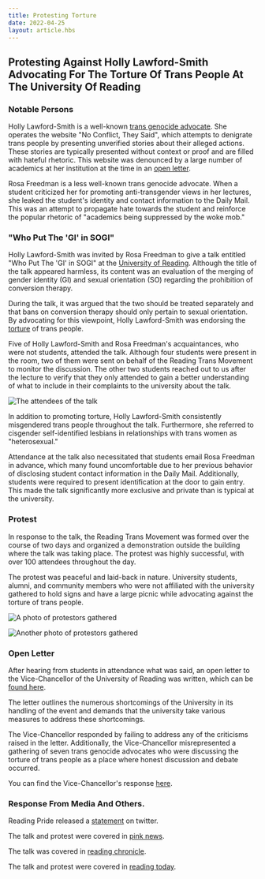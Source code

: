 ```yaml
---
title: Protesting Torture
date: 2022-04-25
layout: article.hbs
---
```


<section class="article-block">

## Protesting Against Holly Lawford-Smith Advocating For The Torture Of Trans People At The University Of Reading

</section>

<section class="article-block stack">

### Notable Persons

Holly Lawford-Smith is a well-known [trans genocide advocate][tga]. She
operates the website "No Conflict, They Said", which attempts to denigrate
trans people by presenting unverified stories about their alleged actions.
These stories are typically presented without context or proof and are filled
with hateful rhetoric. This website was denounced by a large number of
academics at her institution at the time in an [open letter][ol].

Rosa Freedman is a less well-known trans genocide advocate. When a student
criticized her for promoting anti-transgender views in her lectures, she leaked
the student's identity and contact information to the Daily Mail. This was an
attempt to propagate hate towards the student and reinforce the popular
rhetoric of "academics being suppressed by the woke mob."

</section>

<section class="article-block stack">

### "Who Put The 'GI' in SOGI"

Holly Lawford-Smith was invited by Rosa Freedman to give a talk entitled "Who
Put The 'GI' in SOGI" at the [University of Reading][uni]. Although the title
of the talk appeared harmless, its content was an evaluation of the merging of
gender identity (GI) and sexual orientation (SO) regarding the prohibition of
conversion therapy.

During the talk, it was argued that the two should be treated separately and
that bans on conversion therapy should only pertain to sexual orientation. By
advocating for this viewpoint, Holly Lawford-Smith was endorsing the
[torture][untorture] of trans people.

Five of Holly Lawford-Smith and Rosa Freedman's acquaintances, who were not
students, attended the talk. Although four students were present in the room,
two of them were sent on behalf of the Reading Trans Movement to monitor the
discussion. The other two students reached out to us after the lecture to
verify that they only attended to gain a better understanding of what to
include in their complaints to the university about the talk.

![The attendees of the talk](/images/social-tga.jpg)

In addition to promoting torture, Holly Lawford-Smith consistently misgendered
trans people throughout the talk. Furthermore, she referred to cisgender
self-identified lesbians in relationships with trans women as "heterosexual."

Attendance at the talk also necessitated that students email Rosa Freedman in
advance, which many found uncomfortable due to her previous behavior of
disclosing student contact information in the Daily Mail. Additionally,
students were required to present identification at the door to gain entry.
This made the talk significantly more exclusive and private than is typical at
the university.

</section>

<section class="article-block stack">

### Protest

In response to the talk, the Reading Trans Movement was formed over the course
of two days and organized a demonstration outside the building where the talk
was taking place. The protest was highly successful, with over 100 attendees
throughout the day.

The protest was peaceful and laid-back in nature. University students, alumni,
and community members who were not affiliated with the university gathered to
hold signs and have a large picnic while advocating against the torture of
trans people.

![A photo of protestors gathered](/images/op01-001.jpg)

![Another photo of protestors gathered](/images/banner.jpg)

</section>

<section class="article-block stack">

### Open Letter

After hearing from students in attendance what was said, an open letter to the
Vice-Chancellor of the University of Reading was written, which can be [found
here](/files/Trans_Vigil_Letter.pdf).

The letter outlines the numerous shortcomings of the University in its handling
of the event and demands that the university take various measures to address
these shortcomings.

The Vice-Chancellor responded by failing to address any of the criticisms
raised in the letter. Additionally, the Vice-Chancellor misrepresented a
gathering of seven trans genocide advocates who were discussing the torture of
trans people as a place where honest discussion and debate occurred.

You can find the Vice-Chancellor's response [here][vc].

</section>

<section class="article-block stack">

### Response From Media And Others.

Reading Pride released a [statement][rdgpride] on twitter. 

The talk and protest were covered in [pink news][pink]. 

The talk was covered in [reading chronicle][rc].

The talk and protest were covered in [reading today][rt].

</section>


[ol]: https://docs.google.com/document/d/1sDbh6iO9bYvStZyeiI4We5Z9EgxEfk1UhvjtO1zJyMI
[tga]: /misc/tga
[uni]: https://www.reading.ac.uk/
[untorture]: http://daccess-ods.un.org/access.nsf/Get?Open&DS=A/HRC/44/53&Lang=E
[vc]: https://www.reading.ac.uk/news/2022/University-News/VC-comment-strengthen-freedom-and-support
[pink]: https://www.thepinknews.com/2022/04/28/university-of-reading-trans-conversion-therapy-holly-lawford-smith/
[rdgpride]: https://twitter.com/Reading_Pride/status/1517900275868131328
[rc]: https://www.readingchronicle.co.uk/news/20092109.university-reading-accused-platforming-transphobia/
[rt]: https://rdg.today/lgbtq-rights-groups-criticise-reading-unis-conversion-therapy-lecture/
